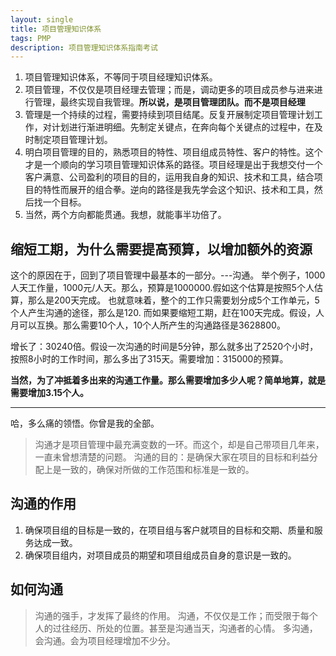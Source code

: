 ```yaml
---
layout: single
title: 项目管理知识体系
tags: PMP
description: 项目管理知识体系指南考试
---
```


1. 项目管理知识体系，不等同于项目经理知识体系。
2. 项目管理，不仅仅是项目经理去管理；而是，调动更多的项目成员参与进来进行管理，最终实现自我管理。**所以说，是项目管理团队。而不是项目经理**
3. 管理是一个持续的过程，需要持续到项目结尾。反复开展制定项目管理计划工作，对计划进行渐进明细。先制定关键点，在奔向每个关键点的过程中，在及时制定项目管理计划。
4. 明白项目管理的目的，熟悉项目的特性、项目组成员特性、客户的特性。这个才是一个顺向的学习项目管理知识体系的路径。项目经理是出于我想交付一个客户满意、公司盈利的项目的目的，运用我自身的知识、技术和工具，结合项目的特性而展开的组合拳。逆向的路径是我先学会这个知识、技术和工具，然后找一个目标。
4. 当然，两个方向都能贯通。我想，就能事半功倍了。


## 缩短工期，为什么需要提高预算，以增加额外的资源
这个的原因在于，回到了项目管理中最基本的一部分。---沟通。
举个例子，1000人天工作量，1000元/人天。那么，预算是1000000.假如这个估算是按照5个人估算，那么是200天完成。
也就意味着，整个的工作只需要划分成5个工作单元，5个人产生沟通的途径，那么是120.
而如果要缩短工期，赶在100天完成。假设，人月可以互换。那么需要10个人，10个人所产生的沟通路径是3628800。

增长了：30240倍。假设一次沟通的时间是5分钟，那么就多出了2520个小时，按照8小时的工作时间，那么多出了315天。需要增加：315000的预算。

**当然，为了冲抵着多出来的沟通工作量。那么需要增加多少人呢？简单地算，就是需要增加3.15个人。**

------------------------
哈，多么痛的领悟。你曾是我的全部。

> 沟通才是项目管理中最充满变数的一环。而这个，却是自己带项目几年来，一直未曾想清楚的问题。
> 沟通的目的：是确保大家在项目的目标和利益分配上是一致的，确保对所做的工作范围和标准是一致的。

## 沟通的作用
1. 确保项目组的目标是一致的，在项目组与客户就项目的目标和交期、质量和服务达成一致。
2. 确保项目组内，对项目成员的期望和项目组成员自身的意识是一致的。

## 如何沟通
> 沟通的强手，才发挥了最终的作用。
> 沟通，不仅仅是工作；而受限于每个人的过往经历、所处的位置。甚至是沟通当天，沟通者的心情。
> 多沟通，会沟通。会为项目经理增加不少分。


